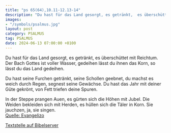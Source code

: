 ```yaml
---
title: "ps 65(64),10.11-12.13-14"
description: "Du hast für das Land gesorgt, es getränkt,  es überschüttet mit Reichtum.  Der Bach Gottes ist voller Wasser,  gedeihen lässt du ihnen das Korn, so lässt du das Land gedeihen.  Du hast seine Furchen getränkt, seine Schollen geebnet,  du machst es weich durch Regen, segnest se...."
images:
- "/symbols/psalmus.jpg"
layout: post
category: PSALMUS
tag: PSALMUS
date: 2024-06-13 07:00:00 +0100
---
```

Du hast für das Land gesorgt, es getränkt, 
es überschüttet mit Reichtum. 
Der Bach Gottes ist voller Wasser, 
gedeihen lässt du ihnen das Korn, so lässt du das Land gedeihen.

Du hast seine Furchen getränkt, seine Schollen geebnet, 
du machst es weich durch Regen, segnest seine Gewächse.<!--more-->
Du hast das Jahr mit deiner Güte gekrönt, 
von Fett triefen deine Spuren.

In der Steppe prangen Auen, 
es gürten sich die Höhen mit Jubel.
Die Weiden bekleiden sich mit Herden, 
es hüllen sich die Täler in Korn. 
Sie jauchzen, ja, sie singen.<br>
[Quelle: Evangelizo](https://evangeliumtagfuertag.org/DE/gospel)

[Textstelle auf Bibelserver](https://www.bibleserver.com/EU/ps65(64),10.11-12.13-14)
